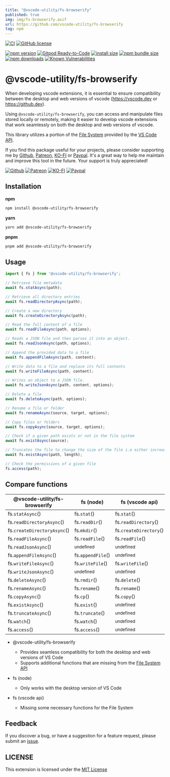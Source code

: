 ```yaml
---
title: "@vscode-utility/fs-browserify"
published: true
img: img/fs-browserify.avif
url: https://github.com/vscode-utility/fs-browserify
tag: npm
---
```


[![CI](https://github.com/vscode-utility/fs-browserify/actions/workflows/ci.yml/badge.svg)](https://github.com/vscode-utility/fs-browserify/actions/workflows/ci.yml)
[![GitHub license](https://img.shields.io/badge/license-MIT-blue.svg?style=flat-square)](https://github.com/vscode-utility/fs-browserify/)

[![npm version](https://img.shields.io/npm/v/@vscode-utility/fs-browserify.svg?style=flat-square)](https://www.npmjs.org/package/@vscode-utility/fs-browserify)
[![Gitpod Ready-to-Code](https://img.shields.io/badge/Gitpod-Ready--to--Code-blue?logo=gitpod&style=flat-square)](https://gitpod.io/#https://github.com/vscode-utility/fs-browserify)
[![install size](https://img.shields.io/badge/dynamic/json?url=https://packagephobia.com/v2/api.json?p=@vscode-utility/fs-browserify&query=$.install.pretty&label=install%20size&style=flat-square)](https://packagephobia.now.sh/result?p=@vscode-utility/fs-browserify)
[![npm bundle size](https://img.shields.io/bundlephobia/minzip/@vscode-utility/fs-browserify?style=flat-square)](https://bundlephobia.com/package/@vscode-utility/fs-browserify@latest)
[![npm downloads](https://img.shields.io/npm/dt/@vscode-utility/fs-browserify.svg?style=flat-square)](https://npm-stat.com/charts.html?package=@vscode-utility/fs-browserify)
[![Known Vulnerabilities](https://snyk.io/test/npm/@vscode-utility/fs-browserify/badge.svg)](https://snyk.io/test/npm/@vscode-utility/fs-browserify)

# @vscode-utility/fs-browserify

When developing vscode extensions, it is essential to ensure compatibility between the desktop and web versions of vscode (https://vscode.dev or https://github.dev).

Using `@vscode-utility/fs-browserify`, you can access and manipulate files stored locally or remotely, making it easier to develop vscode extensions that work seamlessly on both the desktop and web versions of vscode.

This library utilizes a portion of the [File System](https://code.visualstudio.com/api/references/vscode-api#FileSystem) provided by the [VS Code API](https://code.visualstudio.com/api/references/vscode-api).

If you find this package useful for your projects, please consider supporting me by [Github](https://github.com/sponsors/nguyenngoclongdev), [Patreon](https://patreon.com/nguyenngoclong), [KO-FI](https://ko-fi.com/nguyenngoclong) or [Paypal](https://paypal.me/longnguyenngoc). It's a great way to help me maintain and improve this tool in the future. Your support is truly appreciated!

[![Github](https://img.shields.io/badge/Github-F15689?style=for-the-badge&logo=github&logoColor=white)](https://github.com/sponsors/nguyenngoclongdev)
[![Patreon](https://img.shields.io/badge/Patreon-F96854?style=for-the-badge&logo=patreon&logoColor=white)](https://patreon.com/nguyenngoclong)
[![KO-FI](https://img.shields.io/badge/Ko--fi-F16061?style=for-the-badge&logo=ko-fi&logoColor=white)](https://ko-fi.com/nguyenngoclong)
[![Paypal](https://img.shields.io/badge/PayPal-00457C?style=for-the-badge&logo=paypal&logoColor=white)](https://paypal.me/longnguyenngoc)

## Installation

**npm**

```sh
npm install @vscode-utility/fs-browserify
```

**yarn**

```sh
yarn add @vscode-utility/fs-browserify
```

**pnpm**

```sh
pnpm add @vscode-utility/fs-browserify
```

## Usage

```typescript
import { fs } from '@vscode-utility/fs-browserify';

// Retrieve file metadata
await fs.statAsync(path);

// Retrieve all directory entries
await fs.readDirectoryAsync(path);

// Create a new directory
await fs.createDirectoryAsync(path);

// Read the full content of a file
await fs.readFileAsync(path, options);

// Reads a JSON file and then parses it into an object.
await fs.readJsonAsync(path, options);

// Append the provided data to a file
await fs.appendFileAsync(path, content);

// Write data to a file and replace its full contents
await fs.writeFileAsync(path, content);

// Writes an object to a JSON file.
await fs.writeJsonAsync(path, content, options);

// Delete a file
await fs.deleteAsync(path, options);

// Rename a file or folder
await fs.renameAsync(source, target, options);

// Copy files or folders
await fs.copyAsync(source, target, options);

// Check if a given path exists or not in the file system
await fs.existAsync(source);

// Truncates the file to change the size of the file i.e either increase or decrease the file size
await fs.existAsync(path, length);

// Check the permissions of a given file
fs.access(path);
```

## Compare functions

| @vscode-utility/fs-browserify | fs (node)            | fs (vscode api)        |
| ----------------------------- | -------------------- | ---------------------- |
| fs.`statAsync`()              | fs.`stat`()          | fs.`stat`()            |
| fs.`readDirectoryAsync`()     | fs.`readDir`()       | fs.`readDirectory`()   |
| fs.`createDirectoryAsync`()   | fs.`mkdir`()         | fs.`createDirectory`() |
| fs.`readFileAsync`()          | fs.`readFile`()      | fs.`readFile`()        |
| fs.`readJsonAsync`()          | <sub>undefined</sub> | <sub>undefined</sub>   |
| fs.`appendFileAsync`()        | fs.`appendFile`()    | <sub>undefined</sub>   |
| fs.`writeFileAsync`()         | fs.`writeFile`()     | fs.`writeFile`()       |
| fs.`writeJsonAsync`()         | <sub>undefined</sub> | <sub>undefined</sub>   |
| fs.`deleteAsync`()            | fs.`rmdir`()         | fs.`delete`()          |
| fs.`renameAsync`()            | fs.`rename`()        | fs.`rename`()          |
| fs.`copyAsync`()              | fs.`cp`()            | fs.`copy`()            |
| fs.`existAsync`()             | fs.`exist`()         | <sub>undefined</sub>   |
| fs.`truncateAsync`()          | fs.`truncate`()      | <sub>undefined</sub>   |
| fs.`watch`()                  | fs.`watch`()         | <sub>undefined</sub>   |
| fs.`access`()                 | fs.`access`()        | <sub>undefined</sub>   |

-   @vscode-utility/fs-browserify

    -   Provides seamless compatibility for both the desktop and web versions of VS Code
    -   Supports additional functions that are missing from the [File System API](https://code.visualstudio.com/api/references/vscode-api#FileSystem)

-   fs (node)

    -   Only works with the desktop version of VS Code

-   fs (vscode api)

    -   Missing some necessary functions for the File System

## Feedback

If you discover a bug, or have a suggestion for a feature request, please
submit an [issue](https://github.com/vscode-utility/fs-browserify/issues).

## LICENSE

This extension is licensed under the [MIT License](LICENSE)

